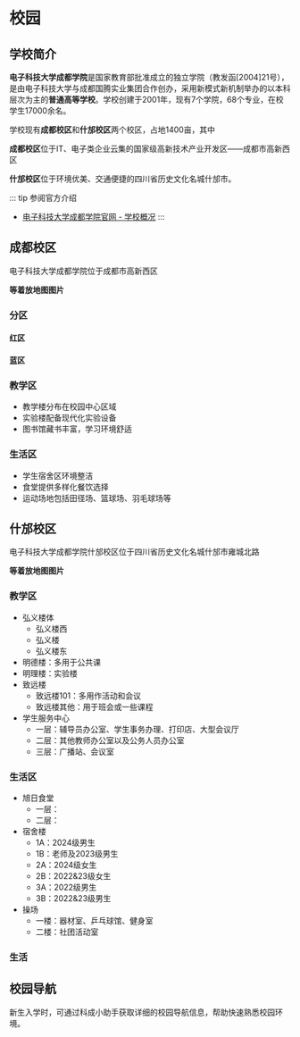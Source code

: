 # 校园

## 学校简介

  **电子科技大学成都学院**是国家教育部批准成立的独立学院（教发函[2004]21号），是由电子科技大学与成都国腾实业集团合作创办，采用新模式新机制举办的以本科层次为主的**普通高等学校**。学校创建于2001年，现有7个学院，68个专业，在校学生17000余名。
  
  学校现有**成都校区**和**什邡校区**两个校区，占地1400亩，其中

  **成都校区**位于IT、电子类企业云集的国家级高新技术产业开发区——成都市高新西区

  **什邡校区**位于环境优美、交通便捷的四川省历史文化名城什邡市。


::: tip 参阅官方介绍
- [电子科技大学成都学院官网 - 学校概况](https://www.cduestc.cn/)
:::


## 成都校区

电子科技大学成都学院位于成都市高新西区

**等着放地图图片**

### 分区

#### 红区

#### 蓝区

### 教学区

- 教学楼分布在校园中心区域
- 实验楼配备现代化实验设备
- 图书馆藏书丰富，学习环境舒适

### 生活区

- 学生宿舍区环境整洁
- 食堂提供多样化餐饮选择
- 运动场地包括田径场、篮球场、羽毛球场等

## 什邡校区

电子科技大学成都学院什邡校区位于四川省历史文化名城什邡市雍城北路

**等着放地图图片**

### 教学区

- 弘义楼体
   - 弘义楼西
   - 弘义楼
   - 弘义楼东
- 明德楼：多用于公共课
- 明理楼：实验楼
- 致远楼
  - 致远楼101：多用作活动和会议
  - 致远楼其他：用于班会或一些课程
- 学生服务中心
  - 一层：辅导员办公室、学生事务办理、打印店、大型会议厅
  - 二层：其他教师办公室以及公务人员办公室
  - 三层：广播站、会议室
### 生活区
- 旭日食堂
  - 一层：
  - 二层：
- 宿舍楼
  - 1A：2024级男生
  - 1B：老师及2023级男生
  - 2A：2024级女生
  - 2B：2022&23级女生
  - 3A：2022级男生
  - 3B：2022&23级男生
- 操场
  - 一楼：器材室、乒乓球馆、健身室
  - 二楼：社团活动室
### 生活

## 校园导航

新生入学时，可通过科成小助手获取详细的校园导航信息，帮助快速熟悉校园环境。
